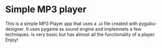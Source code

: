 # Simple MP3 player

This is a simple MP3 Player app that uses a .ui file created with pygubu-designer. It uses pygame as sound engine and implemnets a few techniques. Is very basic but has almost all the functionality of a player. Enjoy!

